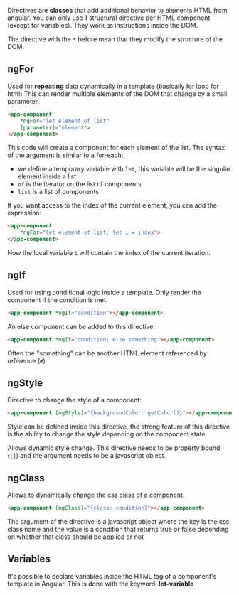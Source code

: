 Directives are **classes** that add additional behavior to elements HTML from angular.
You can only use 1 structural directive per HTML component (except for variables).
They work as instructions inside the DOM.

The directive with the `*` before mean that they modify the structure of the DOM.
## ngFor
Used for **repeating** data dynamically in a template (basically for loop for html)
This can render multiple elements of the DOM that change by a small parameter.
```HTML
<app-component
	*ngFor="let element of list"
	[parameter]="element">
</app-component>
```
This code will create a component for each element of the list.
The syntax of the argument is similar to a for-each:
- we define a temporary variable with `let`, this variable will be the singular element inside a list
- `of` is the iterator on the list of components
- `list` is a list of components

If you want access to the index of the current element, you can add the expression:
```HTML
<app-component
	*ngFor="let element of list; let i = index">
</app-component> 
```
Now the local variable `i` will contain the index of the current iteration.

## ngIf
Used for using conditional logic inside a template. Only render the component if the condition is met.
```HTML
<app-component *ngIf="condition"></app-component>
```

An else component can be added to this directive:
```HTML
<app-component *ngIf="condition; else something"></app-component>
```
Often the "something" can be another HTML element referenced by reference (`#`)

## ngStyle
Directive to change the style of a component:
```HTML
<app-component [ngStyle]="{backgroundColor: getColor()}"></app-component>
```
Style can be defined inside this directive, the strong feature of this directive is the ability to change the style depending on the component state.

Allows dynamic style change.
This directive needs to be property bound (`[]`) and the argument needs to be a javascript object.
## ngClass
Allows to dynamically change the css class of a component.
```HTML
<app-component [ngClass]="{class: condition}"></app-component>
```
The argument of the directive is a javascript object where the key is the css class name and the value is a condition that returns true or false depending on whether that class should be applied or not
## Variables
It's possible to declare variables inside the HTML tag of a component's template in Angular.
This is done with the keyword: **let-variable** 